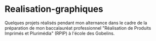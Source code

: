 # Realisation-graphiques
Quelques projets réalisés pendant mon alternance dans le cadre de la préparation de mon baccalauréat professionnel "Réalisation de Produits Imprimés et Plurimédia" (RPIP) à l'école des Gobelins.
